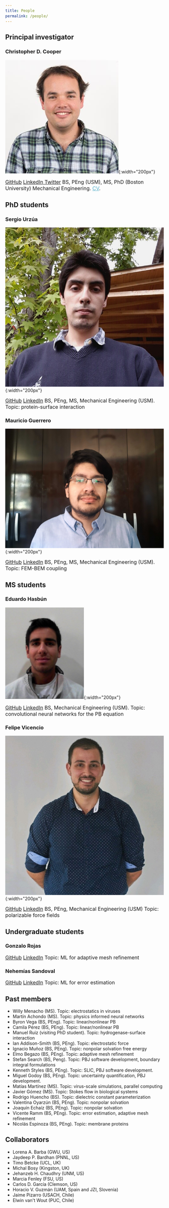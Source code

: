 ```yaml
---
title: People
permalink: /people/
---
```

## Principal investigator

### Christopher D. Cooper
![](../assets/images/chris_pic.jpeg){:width="200px"}

<span style="font-size: 12pt;">
<a href="http://github.com/cdcooper84"><i class="fa fa-fw fa-github" aria-hidden="true"></i> GitHub</a> <a href="https://www.linkedin.com/in/christopher-cooper-54594923" itemprop="sameAs"> <i class="fa fa-fw fa-linkedin-square" aria-hidden="true"></i> LinkedIn</a><a href="https://twitter.com/cooperchrisd" itemprop="sameAs"><i class="fa fa-fw fa-twitter-square" aria-hidden="true"></i> Twitter</a>  
BS, PEng (USM), MS, PhD (Boston University) Mechanical Engineering. <a href="../CV_cooper.pdf" style="color:#52adc8;">CV</a>.
</span>


## PhD students


### Sergio Urzúa
![](../assets/images/foto_sergio.jpg){:width="200px"}

<span style="font-size: 12pt;">
<a href="http://github.com/bem4solvation"><i class="fa fa-fw fa-github" aria-hidden="true"></i> GitHub</a> <a href="https://www.linkedin.com/in/sergio-urzua-67160154" itemprop="sameAs"> <i class="fa fa-fw fa-linkedin-square" aria-hidden="true"></i> LinkedIn</a>  
BS, PEng, MS, Mechanical Engineering (USM).  
Topic: protein-surface interaction
</span>

### Mauricio Guerrero
![](../assets/images/foto_mauricio.jpg){:width="200px"}

<span style="font-size: 12pt;">
<a href="http://github.com/bem4solvation"><i class="fa fa-fw fa-github" aria-hidden="true"></i> GitHub</a> <a href="https://www.linkedin.com/" itemprop="sameAs"> <i class="fa fa-fw fa-linkedin-square" aria-hidden="true"></i> LinkedIn</a>  
BS, PEng, MS, Mechanical Engineering (USM).  
Topic: FEM-BEM coupling
</span>

## MS students

### Eduardo Hasbún
![](../assets/images/foto_eduardo.png){:width="200px"}

<span style="font-size: 12pt;">
<a href="https://github.com/EduardoHasbun"><i class="fa fa-fw fa-github" aria-hidden="true"></i> GitHub</a> <a href="https://www.linkedin.com/" itemprop="sameAs"> <i class="fa fa-fw fa-linkedin-square" aria-hidden="true"></i> LinkedIn</a>  
BS, Mechanical Engineering (USM).  
Topic: convolutional neural networks for the PB equation 
</span>

### Felipe Vicencio
![](../assets/images/foto_felipe.jpeg){:width="200px"}

<span style="font-size: 12pt;">
<a href="https://github.com/fvicencioh"><i class="fa fa-fw fa-github" aria-hidden="true"></i> GitHub</a> <a href="https://www.linkedin.com/in/felipe-vicencio-hidalgo-18aaa41b7/" itemprop="sameAs"> <i class="fa fa-fw fa-linkedin-square" aria-hidden="true"></i> LinkedIn</a>  
BS, PEng, Mechanical Engineering (USM)
Topic: polarizable force fields
</span>

## Undergraduate students

### Gonzalo Rojas

<span style="font-size: 12pt;"> 
<a href="https://github.com/bem4solvation"><i class="fa fa-fw fa-github" aria-hidden="true"></i> GitHub</a> <a href="https://www.linkedin.com/in/gonzalo-rojas-oñate-031016221/" itemprop="sameAs"> <i class="fa fa-fw fa-linkedin-square" aria-hidden="true"></i> LinkedIn</a>  
Topic: ML for adaptive mesh refinement
</span>

### Nehemías Sandoval

<span style="font-size: 12pt;"> 
<a href="http://github.com/bem4solvation"><i class="fa fa-fw fa-github" aria-hidden="true"></i> GitHub</a> <a href="https://www.linkedin.com/" itemprop="sameAs"> <i class="fa fa-fw fa-linkedin-square" aria-hidden="true"></i> LinkedIn</a>  
Topic: ML for error estimation
</span>




## Past members
 * Willy Menacho (MS). Topic: electrostatics in viruses
 * Martín Achondo (MS). Topic: physics informed neural networks
 * Byron Vega (BS, PEng). Topic: linear/nonlinear PB
 * Camila Pérez (BS, PEng). Topic: linear/nonlinear PB
 * Manuel Ruiz (visiting PhD student). Topic: hydrogenase-surface interaction
 * Ian Addison-Smith (BS, PEng). Topic: electrostatic force
 * Ignacio Muñoz (BS, PEng). Topic: nonpolar solvation free energy
 * Elmo Begazo (BS, PEng). Topic: adaptive mesh refinement
 * Stefan Search (BS, Peng). Topic: PBJ software development, boundary integral formulations
 * Kenneth Styles (BS, PEng). Topic: SLIC, PBJ software development. 
 * Miguel Godoy (BS, PEng). Topic: uncertainty quantification, PBJ development. 
 * Matías Martínez (MS). Topic: virus-scale simulations, parallel computing
 * Javier Gómez (MS). Topic: Stokes flow in biological systems
 * Rodrigo Huencho (BS). Topic: dielectric constant parameterization
 * Valentina Oyarzún (BS, PEng). Topic: nonpolar solvation 
 * Joaquín Echaíz (BS, PEng). Topic: nonpolar solvation 
 * Vicente Ramm (BS, PEng). Topic: error estimation, adaptive mesh refinement
 * Nicolás Espinoza (BS, PEng). Topic: membrane proteins


## Collaborators
 * Lorena A. Barba (GWU, US)
 * Jaydeep P. Bardhan (PNNL, US)
 * Timo Betcke (UCL, UK)
 * Michal Bosy (Kingston, UK)
 * Jehanzeb H. Chaudhry (UNM, US)
 * Marcia Fenley (FSU, US)
 * Carlos D. García (Clemson, US)
 * Horacio V. Guzmán (UAM, Spain and JZI, Slovenia)
 * Jaime Pizarro (USACH, Chile)
 * Elwin van't Wout (PUC, Chile)

